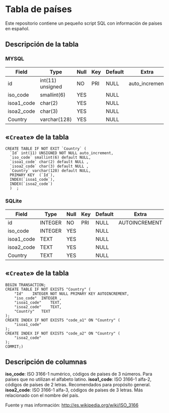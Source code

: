 Tabla de países
===============

Este repositorio contiene un pequeño script SQL  con información de países en español.

## Descripción de la tabla
### MYSQL


Field | Type | Null | Key | Default | Extra |
----- | ---- | ---- | --- | ------- | ----- |
id | int(11) unsigned | NO | PRI | NULL | auto_increment |
iso_code | smallint(6) | YES | | NULL | |
| isoa1_code | char(2) | YES | | NULL | |
| isoa2_code | char(3) | YES  | | NULL | |
| Country | varchar(128) | YES  | | NULL | |

## «`Create`» de la tabla

```
CREATE TABLE IF NOT EXIT `Country` (
  `Id` int(11) UNSIGNED NOT NULL auto_increment,
  `iso_code` smallint(6) default NULL,
  `isoa1_code` char(2) default NULL ,
  `isoa2_code` char(3) default NULL ,
  `Country` varchar(128) default NULL,
  PRIMARY KEY  (`Id`),
  INDEX(`isoa1_code`),
  INDEX(`isoa2_code`)
  )  ;
```
### SQLite


Field | Type | Null | Key | Default | Extra |
----- | ---- | ---- | --- | ------- | ----- |
id | INTEGER | NO | PRI | NULL | AUTOINCREMENT |
iso_code | INTEGER | YES | | NULL | |
| isoa1_code | TEXT | YES | | NULL | |
| isoa2_code | TEXT | YES  | | NULL | |
| Country | TEXT | YES  | | NULL | |

## «`Create`» de la tabla

```
BEGIN TRANSACTION;
CREATE TABLE IF NOT EXISTS "Country" (
	"Id"	INTEGER NOT NULL PRIMARY KEY AUTOINCREMENT,
	"iso_code"	INTEGER ,
	"isoa1_code"	TEXT,
	"isoa2_code"	TEXT,
	"Country"	TEXT
);
CREATE INDEX IF NOT EXISTS "code_a1" ON "Country" (
	"isoa1_code"
);
CREATE INDEX IF NOT EXISTS "code_a2" ON "Country" (
	"isoa2_code"
);
COMMIT;) 
```

## Descripción de columnas

**iso_code**: ISO 3166-1 numérico, códigos de países de 3 números. Para países que no utilizan el alfabeto latino.
**isoa1_code**: ISO 3166-1 alfa-2, códigos de países de 2 letras. Recomendados para propósito general.
**isoa2_code**: ISO 3166-1 alfa-3, códigos de países de 3 letras. Más relacionado con el nombre del país.

Fuente y mas información: http://es.wikipedia.org/wiki/ISO_3166

